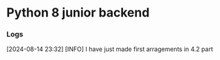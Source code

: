 # Python 8 junior backend


### Logs

\[2024-08-14 23:32\] \[INFO\] I have just made first arragements in 4.2 part
